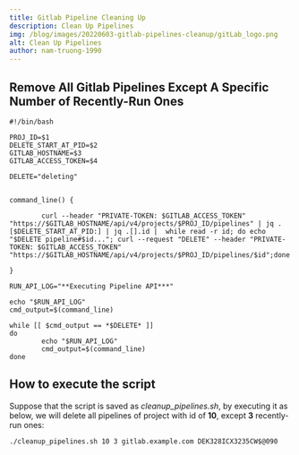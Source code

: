 ```yaml
---
title: Gitlab Pipeline Cleaning Up
description: Clean Up Pipelines
img: /blog/images/20220603-gitlab-pipelines-cleanup/gitLab_logo.png
alt: Clean Up Pipelines
author: nam-truong-1990
---
```


## Remove All Gitlab Pipelines Except A Specific Number of Recently-Run Ones

```shell
#!/bin/bash

PROJ_ID=$1
DELETE_START_AT_PID=$2
GITLAB_HOSTNAME=$3
GITLAB_ACCESS_TOKEN=$4

DELETE="deleting"


command_line() {

        curl --header "PRIVATE-TOKEN: $GITLAB_ACCESS_TOKEN" "https://$GITLAB_HOSTNAME/api/v4/projects/$PROJ_ID/pipelines" | jq .[$DELETE_START_AT_PID:] | jq .[].id |  while read -r id; do echo "$DELETE pipeline#$id..."; curl --request "DELETE" --header "PRIVATE-TOKEN: $GITLAB_ACCESS_TOKEN" "https://$GITLAB_HOSTNAME/api/v4/projects/$PROJ_ID/pipelines/$id";done

}

RUN_API_LOG="**Executing Pipeline API***"

echo "$RUN_API_LOG"
cmd_output=$(command_line)

while [[ $cmd_output == *$DELETE* ]] 
do
        echo "$RUN_API_LOG"
        cmd_output=$(command_line)
done
```

## How to execute the script

Suppose that the script is saved as _cleanup_pipelines.sh_, by executing it as below, we will delete all pipelines of project with id of **10**, except **3** recently-run ones:

`./cleanup_pipelines.sh 10 3 gitlab.example.com DEK328ICX3235CW$@090`


<info-box placeholder=''>
  <template #info-box >
   
  </template>
</info-box>